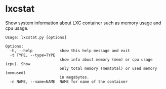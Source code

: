 # lxcstat
Show system information about LXC container such as memory usage and cpu usage.

```
Usage: lxcstat.py [options]

Options:
  -h, --help            show this help message and exit
  -t TYPE, --type=TYPE
                        show info about memory (mem) or cpu usage (cpu). Show
                        only total memory (memtotal) or used memory (memused)
                        in megabytes.
  -n NAME, --name=NAME  NAME for name of the container
```
